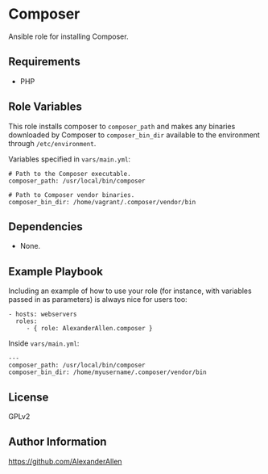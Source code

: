 Composer
=============

Ansible role for installing Composer.

Requirements
------------

- PHP

Role Variables
--------------

This role installs composer to `composer_path` and makes any binaries downloaded by Composer
to `composer_bin_dir` available to the environment through `/etc/environment`.

Variables specified in `vars/main.yml`:

    # Path to the Composer executable.
    composer_path: /usr/local/bin/composer

    # Path to Composer vendor binaries.
    composer_bin_dir: /home/vagrant/.composer/vendor/bin

Dependencies
------------

 - None.

Example Playbook
----------------

Including an example of how to use your role (for instance, with variables passed in as parameters) is always nice for users too:

    - hosts: webservers
      roles:
         - { role: AlexanderAllen.composer }

Inside `vars/main.yml`:

    ---
    composer_path: /usr/local/bin/composer
    composer_bin_dir: /home/myusername/.composer/vendor/bin

License
-------

GPLv2

Author Information
------------------

https://github.com/AlexanderAllen

